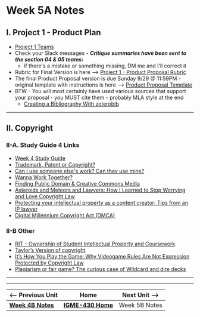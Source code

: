 # Week 5A Notes

## I. Project 1 - Product Plan

- [Project 1 Teams](../documents/p1-teams.md)
- Check your Slack messages - ***Critique summaries have been sent to the section 04 & 05 teams:***
  - if there's a mistake or something missing, DM me and I'll correct it
- Rubric for Final Version is here --> [Project 1 - Product Proposal Rubric](../_files/P1-final-rubric.pdf)
- The final Product Proposal version is due Sunday 9/29 @ 11:59PM - original template with instructions is here --> [Product Proposal Template](https://docs.google.com/document/d/1pHhtKZ5NTE9x_Yip8sNddIAt5pX0N-102NRUnkM2WWE/edit?usp=sharing)
- BTW - You will most certainly have used various sources that support your proposal - you MUST cite them - probably MLA style at the end
  - [Creating a Bibliography With zoterobib](https://docs.google.com/document/d/1V8RjWvmQsCOhXN6u8A_DoIePc8zRYJXAKbiM5PHFDVU/edit)

---

## II. Copyright

### II-A. Study Guide 4 Links
- [Week 4 Study Guide](https://docs.google.com/document/d/11I1yN9HRpe5-BCf9KIFXn95XU72Pz8G80FKiEOL45cI/edit)
- [Trademark, Patent or Copyright?](https://www.uspto.gov/trademarks/basics/trademark-patent-copyright)
- [Can I use someone else's work? Can they use mine?](https://www.copyright.gov/help/faq/faq-fairuse.html)
- [Wanna Work Together?](https://www.youtube.com/watch?v=q0VzUigrb_g)
- [Finding Public Domain & Creative Commons Media](https://guides.library.harvard.edu/law/pd-cc)
- [Asteroids and Meteors and Lawyers: How I Learned to Stop Worrying and Love Copyright Law](https://prologue.blogs.archives.gov/2022/02/10/asteroids-and-meteors-and-lawyers-how-i-learned-to-stop-worrying-and-love-copyright-law/)
- [Protecting your intellectual property as a content creator: Tips from an IP lawyer](https://www.descript.com/blog/article/protecting-your-intellectual-property-as-a-content-creator-tips-from-an-ip-lawyer)
- [Digital Millennium Copyright Act (DMCA)](https://www.eff.org/issues/dmca)

### II-B Other
- [RIT - Ownership of Student Intellectual Property and Coursework](https://www.rit.edu/iptt/specifically-students)
- [Taylor’s Version of copyright](https://hls.harvard.edu/today/how-taylor-swift-changed-the-copyright-game-by-remaking-her-own-music/)
- [It’s How You Play the Game: Why Videogame Rules Are Not Expression Protected by Copyright Law](https://www.americanbar.org/groups/intellectual_property_law/publications/landslide/2014-15/march-april/its_how_you_play_game_why_videogame_rules_are_not_expression_protected_copyright_law/)
- [Plagiarism or fair game? The curious case of Wildcard and dire decks](https://rogueliker.com/dire-decks-wildcard/)

---
---

| <-- Previous Unit | Home | Next Unit -->
| --- | --- | --- 
|  [**Week 4B Notes**](4B.md)  |  [**IGME-430 Home**](../) | Week 5B Notes
